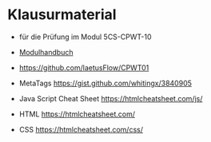# Klausurmaterial
- für die Prüfung im Modul 5CS-CPWT-10

- <a href="https://www.ba-leipzig.de/fileadmin/leipzig/zentrale-dokumente/IT/2.5_-_Modulbeschreibungen_CS.pdf">Modulhandbuch</a>

- https://github.com/laetusFlow/CPWT01
- MetaTags https://gist.github.com/whitingx/3840905
- Java Script Cheat Sheet https://htmlcheatsheet.com/js/
- HTML https://htmlcheatsheet.com/
- CSS https://htmlcheatsheet.com/css/


